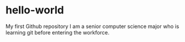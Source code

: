 # hello-world
My first Github repository
I am a senior computer science major who is learning git before entering the workforce.
